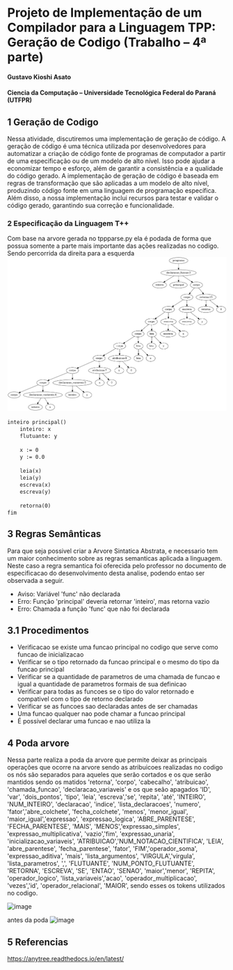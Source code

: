 # Projeto de Implementação de um Compilador para a Linguagem TPP: Geração de Codigo (Trabalho – 4ª parte)
#### Gustavo Kioshi Asato
#### Ciencia da Computação – Universidade Tecnológica Federal do Paraná (UTFPR)

## 1 Geração de Codigo
Nessa atividade, discutiremos uma implementação de geração de código. A geração de código é uma técnica utilizada por desenvolvedores para automatizar a criação de código fonte de programas de computador a partir de uma especificação ou de um modelo de alto nível. Isso pode ajudar a economizar tempo e esforço, além de garantir a consistência e a qualidade do código gerado. A implementação de geração de código é baseada em regras de transformação que são aplicadas a um modelo de alto nível, produzindo código fonte em uma linguagem de programação específica. Além disso, a nossa implementação inclui recursos para testar e validar o código gerado, garantindo sua correção e funcionalidade.

### 2 Especificação da Linguagem T++
Com base na arvore gerada no tppparse.py ela é podada de forma que possua somente a parte mais importante das ações realizadas no codigo. Sendo percorrida da direita para a esquerda 
![image](geracao-codigo-testes/gencode-017.tpp.prunned.unique.ast.png)

~~~TPP
inteiro principal()	
	inteiro: x
	flutuante: y
	
	x := 0
	y := 0.0
	
	leia(x)
	leia(y)
	escreva(x)
	escreva(y)
	
    retorna(0)
fim
~~~


## 3 Regras Semânticas
Para que seja possivel criar a Arvore Sintatica Abstrata, e necessario tem um maior conhecimento sobre as regras semanticas aplicada a linguagem. Neste caso a regra semantica foi oferecida pelo professor no documento de especificacao do desenvolvimento desta analise, podendo entao ser observada a seguir.



- Aviso: Variável 'func' não declarada
- Erro: Função 'principal' deveria retornar 'inteiro', mas retorna vazio
- Erro: Chamada a função 'func' que não foi declarada

## 3.1 Procedimentos
- Verificacao se existe uma funcao principal no codigo que serve como funcao de inicializacao
- Verificar se o tipo retornado da funcao principal e o mesmo do tipo da funcao principal
- Verificar se a quantidade de parametros de uma chamada de funcao e igual a quantidade de parametros formais de sua definicao
- Verificar para todas as funcoes se o tipo do valor retornado e compativel com o tipo de retorno declarado
- Verificar se as funcoes sao declaradas antes de ser chamadas
- Uma funcao qualquer nao pode chamar a funcao principal
- É possivel declarar uma funcao e nao utiliza la

## 4 Poda arvore
Nessa parte realiza a poda da arvore que permite deixar as principais operações que ocorre na arvore sendo as atribuicoes realizadas no codigo os nós são separados para aqueles que serão cortados e os que serão mantidos sendo os matidos 'retorna', 'corpo', 'cabecalho', 'atribuicao', 'chamada_funcao', 'declaracao_variaveis' e os que seão apagados 'ID', 'var', 'dois_pontos', 'tipo', 'leia', 'escreva','se', 'repita', 'até', 'INTEIRO',  'NUM_INTEIRO', 'declaracao', 'indice', 'lista_declaracoes', 'numero', 'fator','abre_colchete', 'fecha_colchete', 'menos', 'menor_igual', 'maior_igual','expressao', 'expressao_logica',  'ABRE_PARENTESE', 'FECHA_PARENTESE', 'MAIS', 'MENOS','expressao_simples', 'expressao_multiplicativa', 'vazio','fim', 'expressao_unaria', 'inicializacao_variaveis', 'ATRIBUICAO','NUM_NOTACAO_CIENTIFICA', 'LEIA', 'abre_parentese', 'fecha_parentese', 'fator', 'FIM','operador_soma', 'expressao_aditiva', 'mais', 'lista_argumentos', 'VIRGULA','virgula', 'lista_parametros', ',', 'FLUTUANTE', 'NUM_PONTO_FLUTUANTE', 'RETORNA', 'ESCREVA', 'SE', 'ENTAO', 'SENAO', 'maior','menor', 'REPITA', 'operador_logico', 'lista_variaveis','acao', 'operador_multiplicacao', 'vezes','id', 'operador_relacional', 'MAIOR', sendo esses os tokens utilizados no codigo.

![image](semantica-testes/sema-005.tpp.prunned.unique.ast.png)
                    
antes da poda
![image](semantica-testes/sema-005.tpp.unique.ast.png)
## 5 Referencias

https://anytree.readthedocs.io/en/latest/

